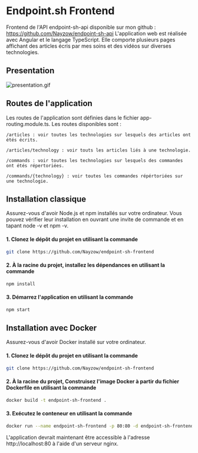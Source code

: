# Endpoint.sh Frontend

Frontend de l'API endpoint-sh-api disponible sur mon github : https://github.com/Nayzow/endpoint-sh-api
L'application web est réalisée avec Angular et le langage TypeScript. Elle comporte plusieurs pages affichant des articles écris par mes soins et des vidéos sur diverses technologies.

## Presentation

![presentation.gif](resources%2Fimages%2Fscreenshots%2Fpresentation.gif)

## Routes de l'application

Les routes de l'application sont définies dans le fichier app-routing.module.ts. Les routes disponibles sont :

```
/articles : voir toutes les technologies sur lesquels des articles ont étés écrits.
```

```
/articles/technology : voir touts les articles liés à une technologie.
```

```
/commands : voir toutes les technologies sur lesquels des commandes ont étés répertoriées.
```

```
/commands/{technology} : voir toutes les commandes répértoriées sur une technologie.
```

## Installation classique

Assurez-vous d'avoir Node.js et npm installés sur votre ordinateur. Vous pouvez vérifier leur installation en ouvrant une invite de commande et en tapant node -v et npm -v.

#### 1. Clonez le dépôt du projet en utilisant la commande 

```bash
git clone https://github.com/Nayzow/endpoint-sh-frontend
```

#### 2. À la racine du projet, installez les dépendances en utilisant la commande 

```bash
npm install
```

#### 3. Démarrez l'application en utilisant la commande 

```bash
npm start
```

## Installation avec Docker

Assurez-vous d'avoir Docker installé sur votre ordinateur.

#### 1. Clonez le dépôt du projet en utilisant la commande 

```bash
git clone https://github.com/Nayzow/endpoint-sh-frontend
```

#### 2. À la racine du projet, Construisez l'image Docker à partir du fichier Dockerfile en utilisant la commande 

```bash
docker build -t endpoint-sh-frontend .
```

#### 3. Exécutez le conteneur en utilisant la commande 

```bash
docker run --name endpoint-sh-frontend -p 80:80 -d endpoint-sh-frontend
```

L'application devrait maintenant être accessible à l'adresse http://localhost:80 à l'aide d'un serveur nginx.
